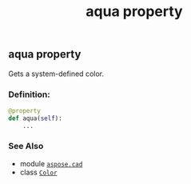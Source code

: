 ﻿---
title: aqua property
second_title: Aspose.CAD for Python via .NET API References
description: 
type: docs
weight: 170
url: /aspose.cad/color/aqua/
is_root: false
---

## aqua property


Gets a system-defined color.
### Definition:
```python
@property
def aqua(self):
    ...
```

### See Also
* module [`aspose.cad`](../../)
* class [`Color`](/cad/python-net/aspose.cad/color)
